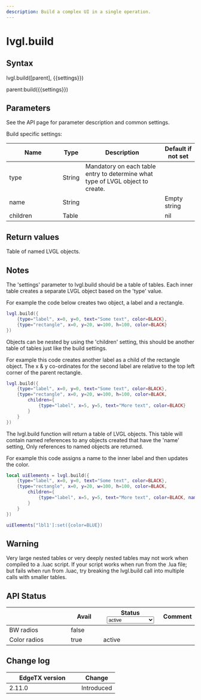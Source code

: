 ```yaml
---
description: Build a complex UI in a single operation.
---
```


# lvgl.build

## Syntax

lvgl.build(\[parent], \{{settings\}})

parent:build(\{{settings\}})

## Parameters

See the API page for parameter description and common settings.

Build specific settings:

<table><thead><tr><th width="127">Name</th><th>Type</th><th>Description</th><th>Default if not set</th></tr></thead><tbody><tr><td>type</td><td>String</td><td>Mandatory on each table entry to determine what type of LVGL object to create.</td><td></td></tr><tr><td>name</td><td>String</td><td></td><td>Empty string</td></tr><tr><td>children</td><td>Table</td><td></td><td>nil</td></tr></tbody></table>

## Return values

Table of named LVGL objects.

## Notes

The 'settings' parameter to lvgl.build should be a table of tables. Each inner table creates a separate LVGL object based on the 'type' value.

For example the code below creates two object, a label and a rectangle.

```lua
lvgl.build({
    {type="label", x=0, y=0, text="Some text", color=BLACK},
    {type="rectangle", x=0, y=20, w=100, h=100, color=BLACK}
})
```

Objects can be nested by using the 'children' setting, this should be another table of tables just like the build settings.

For example this code creates another label as a child of the rectangle object. The x & y co-ordinates for the second label are relative to the top left corner of the parent rectangle.

```lua
lvgl.build({
    {type="label", x=0, y=0, text="Some text", color=BLACK},
    {type="rectangle", x=0, y=20, w=100, h=100, color=BLACK,
        children={
            {type="label", x=5, y=5, text="More text", color=BLACK}
        }
    }
})
```

The lvgl.build function will return a table of LVGL objects. This table will contain named references to any objects created that have the 'name' setting, Only references to named objects are returned.

For example this code assigns a name to the inner label and then updates the color.

```lua
local uiElements = lvgl.build({
    {type="label", x=0, y=0, text="Some text", color=BLACK},
    {type="rectangle", x=0, y=20, w=100, h=100, color=BLACK,
        children={
            {type="label", x=5, y=5, text="More text", color=BLACK, name="lbl1"}
        }
    }
})

uiElements["lbl1']:set({color=BLUE})
```

## Warning

Very large nested tables or very deeply nested tables may not work when compiled to a .luac script. If your script works when run from the .lua file; but fails when run from .luac, try breaking the lvgl.build call into multiple calls with smaller tables.

## API Status

<table><thead><tr><th width="153"></th><th width="72" data-type="checkbox">Avail</th><th width="145">Status<select><option value="93c8b010d44e45efaec5c0c14d3992ac" label="active" color="blue"></option><option value="7e7074d1164048e3b0b24a02b4300f6c" label="to be depreciated" color="blue"></option></select></th><th>Comment</th></tr></thead><tbody><tr><td>BW radios</td><td>false</td><td></td><td></td></tr><tr><td>Color radios</td><td>true</td><td><span data-option="93c8b010d44e45efaec5c0c14d3992ac">active</span></td><td></td></tr></tbody></table>

## Change log

<table><thead><tr><th width="177">EdgeTX version</th><th>Change</th></tr></thead><tbody><tr><td>2.11.0</td><td>Introduced</td></tr></tbody></table>
